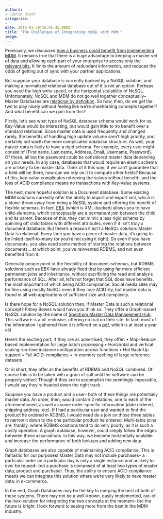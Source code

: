 ```yaml
---
authors:
- Justin Risch
categories:
- 
date: 2015-03-30T10:01:43.000Z
title: "The Challenges of Integrating NoSQL with MDM."
image: 
---
```


Previously, we discussed [how a business could benefit from implementing MDM](http://www.ipponusa.com/doyouneedmdm/). It remains true that there is a huge advantage to keeping a master set of data and allowing each part of your enterprise to access only the [relevant bits.](https://www.xkcd.com/1289/) It limits the amount of redundant information, and reduces the odds of getting out of sync with your partner applications.

But suppose your database is currently backed by a NoSQL solution, and making a normalized relational database out of it is not an option. Perhaps you need the high write speed, or the horizontal scalability of NoSQL. Unfortunately, NoSQL and MDM do not go well together conceptually– Master Databases are [relational by definition](https://en.wikipedia.org/wiki/Master_data#Types_of_master_data). So how, then, do we get the two to play nicely without feeling like we’re shoehorning concepts together? And what benefit can we gain from this?

Firstly, let’s see what type of NoSQL database schema would work for us. Key-Value would be interesting, but would gain little to no benefit over a standard relational. Since master data is used frequently and changed rarely, the benefits of handling high update volume aren’t high priority, and certainly not worth the more complicated database structure. As well, your master data is likely to have a rigid schema. For example, every user might consist of {First name, Last name, Address, Email, Username, Password}. Of those, all but the password could be considered master data depending on your needs. In any case, databases that would require an elastic schema are unlikely to be master data. Think of it this way; if we can’t guarantee that a field will be there, how can we rely on it to compute other fields? Because of this, key-value complicates retrieving the values without benefit– and the loss of ACID compliance means no transactions with Key-Value systems.

The next, more hopeful solution is a Document database. Some existing MDM solutions currently offer the ability to import and export xml, which is a stone-throw away from being a NoSQL system and offering the benefit of flexible schemas. In fact, [EBX](http://www.orchestranetworks.com/product/) (which is XML-backed) allows you to have child-elements, which conceptually are a permanent join between the child and its parent. Because of this, they can mimic a less rigid schema by spinning off child tables with different attributes, even if it isn’t truly a document database. But there’s a reason it isn’t a NoSQL solution: Master Data is relational. Every time you have a piece of master data, it’s going to be linked itself-to-many (or you’re not using it right). So even if you have documents, you also need some method of storing the relations between documents… at which point, you’ve reinvented RDBMS, and not even benefited from it.

Generally people point to the flexibility of document-schemas, but RDBMS solutions such as EBX have already fixed that by using far more efficient permanent joins and inheritance, without sacrificing the read and analysis performance of SQL. After all, let’s not forget that SQL does have benefits, the most important of which being ACID compliance. Social media sites may be fine using mostly NoSQL even if they lose ACID-ity, but master data is found in all web applications of sufficient size and complexity.

Is there hope for a NoSQL solution then, if Master Data is such a relational concept? Pitney Bowes would have you think so. They offer a Graph-based NoSQL solution by the name of [Spectrum Master Data Management Hub](http://www.pitneybowes.com/pr/customer-information-management-software/master-data-management/spectrum-data-hub-module.html). This software is a bit reclusive, offering no trial on their site. In fact, most of the information I gathered from it is offered on a [pdf](http://www.pitneybowes.com/content/dam/pitneybowes/australia/en/legacy/docs/International/Australia/PDF/Software/data-management/SpectrumMDMHub_DS_CDLI_APAC_A4_1305_v1.pdf), which is at least a year old.

Here’s the exciting part; if they are as advertised, they offer:
 • Map-Reduce based implementation for large batch processing
 • Horizontal and vertical scaling run-time instance configuration across functions
 • Hot Back-Up support
 • Full ACID-compliance
 • In-memory caching of large reference datasets

Or in short, they offer all the benefits of RDBMS and NoSQL combined. Of course this is to be taken with a grain of salt until the software can be properly vetted; Though if they are to accomplish the seemingly impossible, I would say they’re headed down the right track.

Suppose you have a product and a user– both of these things are potentially master data. An order, then, would contain 2 relations, one to each of the aforementioned, as well as some order-specific information (date ordered, shipping address, etc). If I had a particular user and wanted to find the product he ordered in RDBMS, I would need do a join on those three tables to narrow it down to the one particular product he ordered. Multi-table joins are, frankly, where RDBMS solutions tend to do very poorly, as it is such a costly operation. A graph database, however, could simply follow the edges between these associations. In this way, we become horizontally scalable and increase the performance of both lookups and adding new data.

Graph databases are also capable of maintaining ACID compliance. This is fantastic for our purposes! Master Data may not include purchases– a particular order on a particular day is only a single instance and unlikely to ever be reused– but a purchase is composed of at least two types of master data; product and purchaser. Thus, the ability to ensure ACID compliance means we can integrate this solution where we’re very likely to have master data: in e-commerce.

In the end, Graph Databases may be the key to merging the best of both of these systems. There may not be a well-known, easily implemented, out-of-the-box-solution for integrating the two concepts at the moment– but the future is bright. I look forward to seeing more from the best in the MDM industry.
